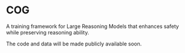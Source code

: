 # COG
A training framework for Large Reasoning Models that enhances safety while preserving reasoning ability.

The code and data will be made publicly available soon.
